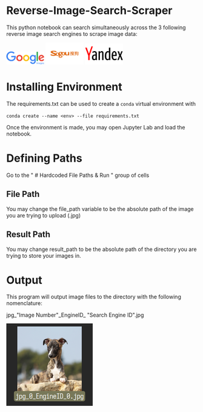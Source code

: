 # Reverse-Image-Search-Scraper
This python notebook can search simultaneously across the 3 following reverse image search engines to scrape image data:

<img src="https://github.com/Cescollino/Reverse-Image-Search-Scraper/blob/main/Pasted%20image%2020220831175725.png" width="100">
<img src="https://github.com/Cescollino/Reverse-Image-Search-Scraper/blob/main/Pasted%20image%2020220831175806.png" width="100">
<img src="https://github.com/Cescollino/Reverse-Image-Search-Scraper/blob/main/Pasted%20image%2020220831175749.png" width="100">

# Installing Environment
The requirements.txt can be used to create a `conda` virtual environment with

`conda create --name <env> --file requirements.txt`

Once the environment is made, you may open Jupyter Lab and load the notebook.

# Defining Paths
Go to the " # Hardcoded File Paths & Run " group of cells

## File Path
You may change the file_path variable to be the absolute path of the image you are trying to upload (.jpg)

## Result Path
You may change result_path to be the absolute path of the directory you are trying to store your images in.

# Output
This program will output image files to the directory with the following nomenclature:

jpg_"Image Number"\_EngineID\_ "Search Engine ID".jpg


![This is an image](https://github.com/Cescollino/Reverse-Image-Search-Scraper/blob/main/Pasted%20image%2020220831175528.png)
